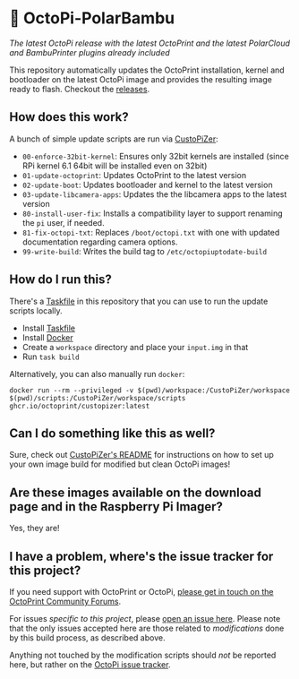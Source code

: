 # 🤖 OctoPi-PolarBambu

*The latest OctoPi release with the latest OctoPrint and the latest PolarCloud and BambuPrinter plugins already included*

This repository automatically updates the OctoPrint installation, kernel and bootloader on the latest OctoPi image
and provides the resulting image ready to flash. Checkout the [releases](https://github.com/markwal/OctoPi-PolarBambu/releases).

## How does this work?

A bunch of simple update scripts are run via [CustoPiZer](https://github.com/OctoPrint/CustoPiZer):

  * `00-enforce-32bit-kernel`: Ensures only 32bit kernels are installed (since RPi kernel 6.1 64bit will be installed even on 32bit)
  * `01-update-octoprint`: Updates OctoPrint to the latest version
  * `02-update-boot`: Updates bootloader and kernel to the latest version
  * `03-update-libcamera-apps`: Updates the the libcamera apps to the latest version
  * `80-install-user-fix`: Installs a compatibility layer to support renaming the `pi` user, if needed.
  * `81-fix-octopi-txt`: Replaces `/boot/octopi.txt` with one with updated documentation regarding camera options.
  * `99-write-build`: Writes the build tag to `/etc/octopiuptodate-build`

## How do I run this?

There's a [Taskfile](https://taskfile.dev) in this repository that you can use to run the update scripts locally.

  - Install [Taskfile](https://taskfile.dev/installation/)
  - Install [Docker](https://www.docker.com/)
  - Create a `workspace` directory and place your `input.img` in that
  - Run `task build`

Alternatively, you can also manually run `docker`:

```
docker run --rm --privileged -v $(pwd)/workspace:/CustoPiZer/workspace $(pwd)/scripts:/CustoPiZer/workspace/scripts ghcr.io/octoprint/custopizer:latest
```

## Can I do something like this as well?

Sure, check out [CustoPiZer's README](https://github.com/OctoPrint/CustoPiZer) for 
instructions on how to set up your own image build for modified but clean OctoPi images!

## Are these images available on the download page and in the Raspberry Pi Imager?

Yes, they are!

## I have a problem, where's the issue tracker for this project?

If you need support with OctoPrint or OctoPi, [please get in touch on the OctoPrint Community Forums](https://community.octoprint.org).

For issues *specific to this project*, please [open an issue here](https://github.com/OctoPrint/OctoPi-UpToDate/issues/new?template=bug_report.yml). Please note that the only issues accepted here are those related to *modifications* done by this build process, as described above.

Anything not touched by the modification scripts should *not* be reported here, but rather on the [OctoPi issue tracker](https://github.com/guysoft/OctoPi/issues).
